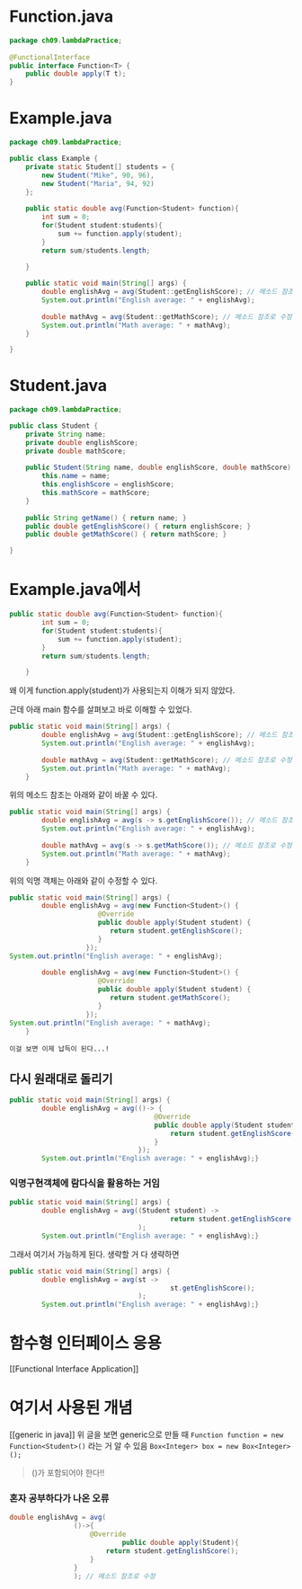 
# Function.java
```java
package ch09.lambdaPractice;  
  
@FunctionalInterface  
public interface Function<T> {  
    public double apply(T t);  
}
```

# Example.java
```java
package ch09.lambdaPractice;

public class Example {
	private static Student[] students = {
		new Student("Mike", 90, 96),
		new Student("Maria", 94, 92)
	};
	
	public static double avg(Function<Student> function){
		int sum = 0;
		for(Student student:students){
			sum += function.apply(student);
		}
		return sum/students.length;

	}
	
	public static void main(String[] args) {
		double englishAvg = avg(Student::getEnglishScore); // 메소드 참조로 수정
		System.out.println("English average: " + englishAvg);
		
		double mathAvg = avg(Student::getMathScore); // 메소드 참조로 수정
		System.out.println("Math average: " + mathAvg);
	}

}
```

# Student.java
```java
package ch09.lambdaPractice;

public class Student {
	private String name;
	private double englishScore;
	private double mathScore;
	
	public Student(String name, double englishScore, double mathScore) {
		this.name = name;
		this.englishScore = englishScore;
		this.mathScore = mathScore;
	}
	
	public String getName() { return name; }
	public double getEnglishScore() { return englishScore; }
	public double getMathScore() { return mathScore; }

}
```

# Example.java에서
```java
public static double avg(Function<Student> function){
		int sum = 0;
		for(Student student:students){
			sum += function.apply(student);
		}
		return sum/students.length;

	}
```

왜 이게 function.apply(student)가 사용되는지 이해가 되지 않았다.

근데 아래 main 함수를 살펴보고 바로 이해할 수 있었다.

```java
public static void main(String[] args) {
		double englishAvg = avg(Student::getEnglishScore); // 메소드 참조로 수정
		System.out.println("English average: " + englishAvg);
		
		double mathAvg = avg(Student::getMathScore); // 메소드 참조로 수정
		System.out.println("Math average: " + mathAvg);
	}
```

위의 메소드 참조는 아래와 같이 바꿀 수 있다.

```java
public static void main(String[] args) {
		double englishAvg = avg(s -> s.getEnglishScore()); // 메소드 참조로 수정
		System.out.println("English average: " + englishAvg);
		
		double mathAvg = avg(s -> s.getMathScore()); // 메소드 참조로 수정
		System.out.println("Math average: " + mathAvg);
	}
```

위의 익명 객체는 아래와 같이 수정할 수 있다.

```java
public static void main(String[] args) {
		double englishAvg = avg(new Function<Student>() {  
                      @Override  
                      public double apply(Student student) {  
                         return student.getEnglishScore();  
                      }  
                   });  
System.out.println("English average: " + englishAvg);
		
		double englishAvg = avg(new Function<Student>() {  
                      @Override  
                      public double apply(Student student) {  
                         return student.getMathScore();  
                      }  
                   });  
System.out.println("English average: " + mathAvg);
	}
```

`이걸 보면 이제 납득이 된다...!`

## 다시 원래대로 돌리기

```java
public static void main(String[] args) {
		double englishAvg = avg(()-> {
									@Override
									public double apply(Student student) {
										return student.getEnglishScore();
									}
								});
		System.out.println("English average: " + englishAvg);}
```

### 익명구현객체에 람다식을 활용하는 거임
```java
public static void main(String[] args) {
		double englishAvg = avg((Student student) ->
										return student.getEnglishScore();
								);
		System.out.println("English average: " + englishAvg);}
```

그래서 여기서 가능하게 된다.
생략할 거 다 생략하면
```java
public static void main(String[] args) {
		double englishAvg = avg(st ->
										st.getEnglishScore();
								);
		System.out.println("English average: " + englishAvg);}
```



# 함수형 인터페이스 응용
[[Functional Interface Application]]

# 여기서 사용된 개념
[[generic in java]]
위 글을 보면 generic으로 만들 때 `Function function = new Function<Student>()` 라는 거 알 수 있음
`Box<Integer> box = new Box<Integer>();`

> ()가 포함되어야 한다!!

### 혼자 공부하다가 나온 오류
```java
double englishAvg = avg(
				()->{
					@Override
							public double apply(Student){
						return student.getEnglishScore();
					}
				}
				); // 메소드 참조로 수정
```